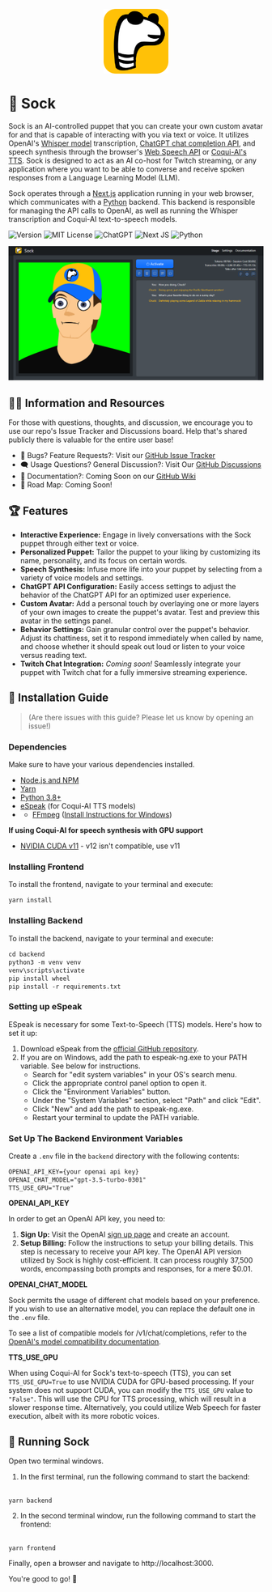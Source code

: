 <p align="center">
  <img width="128" src="public/assets/icons/favicon-196.png">
</p>

# 🧦 Sock

Sock is an AI-controlled puppet that you can create your own custom avatar for and that is capable of interacting with you via text or voice. It utilizes OpenAI's [Whisper model](https://openai.com/research/whisper) transcription, [ChatGPT chat completion API](https://platform.openai.com/docs/guides/gpt/chat-completions-api), and speech synthesis through the browser's [Web Speech API](https://developer.mozilla.org/en-US/docs/Web/API/SpeechSynthesis) or [Coqui-AI's TTS](https://github.com/coqui-ai/TTS). Sock is designed to act as an AI co-host for Twitch streaming, or any application where you want to be able to converse and receive spoken responses from a Language Learning Model (LLM).

Sock operates through a [Next.js](https://nextjs.org/) application running in your web browser, which communicates with a [Python](https://www.python.org/downloads/) backend. This backend is responsible for managing the API calls to OpenAI, as well as running the Whisper transcription and Coqui-AI text-to-speech models.

![Version](https://img.shields.io/badge/version-v0.6.0-blue)
![MIT License](https://img.shields.io/badge/license-MIT-green)
![ChatGPT](https://img.shields.io/badge/chatGPT-74aa9c?style=flat&logo=openai&logoColor=white)
![Next JS](https://img.shields.io/badge/Next-black?style=flat&logo=next.js&logoColor=white)
![Python](https://img.shields.io/badge/python-3670A0?style=flat&logo=python&logoColor=ffdd54)

<p align="center">
  <img src="example_images/example-1.png">
</p>

## 👨‍🎓 Information and Resources

For those with questions, thoughts, and discussion, we encourage you to use our repo's Issue Tracker and Discussions board. Help that's shared publicly there is valuable for the entire user base!

- 🐛 Bugs? Feature Requests?: Visit our [GitHub Issue Tracker](https://github.com/Didymos-IO/sock/issues)
- 🗨 Usage Questions? General Discussion?: Visit Our [GitHub Discussions](https://github.com/Didymos-IO/sock/discussions)
- 📖 Documentation?: Coming Soon on our [GitHub Wiki](https://github.com/Didymos-IO/sock/wiki)
- 🚗 Road Map: Coming Soon!

## 🏆 Features

- **Interactive Experience:** Engage in lively conversations with the Sock puppet through either text or voice.
- **Personalized Puppet:** Tailor the puppet to your liking by customizing its name, personality, and its focus on certain words.
- **Speech Synthesis:** Infuse more life into your puppet by selecting from a variety of voice models and settings.
- **ChatGPT API Configuration:** Easily access settings to adjust the behavior of the ChatGPT API for an optimized user experience.
- **Custom Avatar:** Add a personal touch by overlaying one or more layers of your own images to create the puppet's avatar. Test and preview this avatar in the settings panel.
- **Behavior Settings:** Gain granular control over the puppet's behavior. Adjust its chattiness, set it to respond immediately when called by name, and choose whether it should speak out loud or listen to your voice versus reading text.
- **Twitch Chat Integration:** _Coming soon!_ Seamlessly integrate your puppet with Twitch chat for a fully immersive streaming experience.

## 💾 Installation Guide

> (Are there issues with this guide? Please let us know by opening an issue!)

### Dependencies

Make sure to have your various dependencies installed.

- [Node.js and NPM](https://nodejs.org/)
- [Yarn](https://classic.yarnpkg.com/lang/en/docs/install/#windows-stable)
- [Python 3.8+](https://www.python.org/downloads/)
- [eSpeak](https://github.com/espeak-ng/espeak-ng/releases) (for Coqui-AI TTS models)
- - [FFmpeg](https://ffmpeg.org/download.html) ([Install Instructions for Windows](https://phoenixnap.com/kb/ffmpeg-windows))

**If using Coqui-AI for speech synthesis with GPU support**

- [NVIDIA CUDA v11](https://developer.nvidia.com/cuda-11.0-download-archive) - v12 isn't compatible, use v11

### Installing Frontend

To install the frontend, navigate to your terminal and execute:

```
yarn install
```

### Installing Backend

To install the backend, navigate to your terminal and execute:

```
cd backend
python3 -m venv venv
venv\scripts\activate
pip install wheel
pip install -r requirements.txt
```

### Setting up eSpeak

ESpeak is necessary for some Text-to-Speech (TTS) models. Here's how to set it up:

1. Download eSpeak from the [official GitHub repository](https://github.com/espeak-ng/espeak-ng/releases).
2. If you are on Windows, add the path to espeak-ng.exe to your PATH variable. See below for instructions.
   - Search for "edit system variables" in your OS's search menu.
   - Click the appropriate control panel option to open it.
   - Click the "Environment Variables" button.
   - Under the "System Variables" section, select "Path" and click "Edit".
   - Click "New" and add the path to espeak-ng.exe.
   - Restart your terminal to update the PATH variable.

### Set Up The Backend Environment Variables

Create a `.env` file in the `backend` directory with the following contents:

```
OPENAI_API_KEY={your openai api key}
OPENAI_CHAT_MODEL="gpt-3.5-turbo-0301"
TTS_USE_GPU="True"
```

**OPENAI_API_KEY**

In order to get an OpenAI API key, you need to:

1. **Sign Up:** Visit the OpenAI [sign up page](https://platform.openai.com/signup) and create an account.
2. **Setup Billing:** Follow the instructions to setup your billing details. This step is necessary to receive your API key.
   The OpenAI API version utilized by Sock is highly cost-efficient. It can process roughly 37,500 words, encompassing both prompts and responses, for a mere $0.01.

**OPENAI_CHAT_MODEL**

Sock permits the usage of different chat models based on your preference. If you wish to use an alternative model, you can replace the default one in the `.env` file.

To see a list of compatible models for /v1/chat/completions, refer to the [OpenAI's model compatibility documentation](https://platform.openai.com/docs/models/model-endpoint-compatibility).

**TTS_USE_GPU**

When using Coqui-AI for Sock's text-to-speech (TTS), you can set `TTS_USE_GPU=True` to use NVIDIA CUDA for GPU-based processing. If your system does not support CUDA, you can modify the `TTS_USE_GPU` value to `"False"`. This will use the CPU for TTS processing, which will result in a slower response time. Alternatively, you could utilize Web Speech for faster execution, albeit with its more robotic voices.

## 🧦 Running Sock

Open two terminal windows.

1. In the first terminal, run the following command to start the backend:

```

yarn backend

```

2. In the second terminal window, run the following command to start the frontend:

```

yarn frontend

```

Finally, open a browser and navigate to http://localhost:3000.

You're good to go! 🎉
